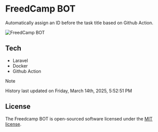 # FreedCamp BOT

Automatically assign an ID before the task title based on Github Action.

![FreedCamp BOT](https://repository-images.githubusercontent.com/737932867/7d34798b-2680-471c-b089-a78a718d3d6a)

## Tech

- Laravel
- Docker
- Github Action

> [!NOTE]  
> History last updated on Friday, March 14th, 2025, 5:52:51 PM

## License

The Freedcamp BOT is open-sourced software licensed under the [MIT license](https://opensource.org/licenses/MIT).
